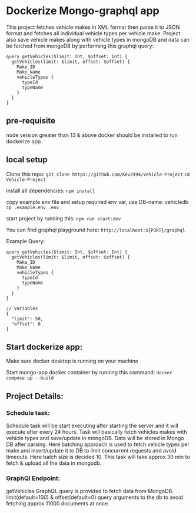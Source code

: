 # Dockerize Mongo-graphql app

This project fetches vehicle makes in XML format then parse it to JSON format and fetches all individual vehicle types per vehicle make.
Project also save vehicle makes along with vehicle types in mongoDB and data can be fetched from mongoDB by performing this graphql query:

```
query getVehicles($limit: Int, $offset: Int) {
  getVehicles(limit: $limit, offset: $offset) {
    Make_ID
    Make_Name
    vehicleTypes {
      typeId
      typeName
    }
  }
}
```

## pre-requisite

node version greater than 13 & above
docker should be installed to run dockerize app

## local setup

Clone this repo:
`git clone https://github.com/Kev2994/Vehicle-Project`
`cd Vehicle-Project`

install all dependencies:
`npm install`

copy example env file and setup required env var, use DB-name: vehicledb
`cp .example.env .env`

start project by running this:
`npm run start:dev`

You can find graphql playground here:
`http://localhost:${PORT}/graphql`

Example Query:

```
query getVehicles($limit: Int, $offset: Int) {
  getVehicles(limit: $limit, offset: $offset) {
    Make_ID
    Make_Name
    vehicleTypes {
      typeId
      typeName
    }
  }
}

// Variables
{
  "limit": 50,
  "offset": 0
}
```

## Start dockerize app:

Make sure docker desktop is running on your machine

Start mongo-app docker container by running this command:
`docker compose up --build`

## Project Details:

### Schedule task:

Schedule task will be start executing after starting the server and it will execute after every 24 hours.
Task will basically fetch vehicles makes with vehicle types and save/update in mongoDB.
Data will be stored in Mongo DB after parsing.
Here batching approach is used to fetch vehicle types per make and insert/update it to DB to limit concurrent requests and avoid timeouts.
Here batch size is decided 10.
This task will take approx 30 min to fetch & upload all the data in mongodb.

### GraphQl Endpoint:

getVehicles GraphQL query is provided to fetch data from MongoDB.
limit(default=100) & offset(default=0) query arguments to the db to avoid fetching approx 11000 documents at once.
